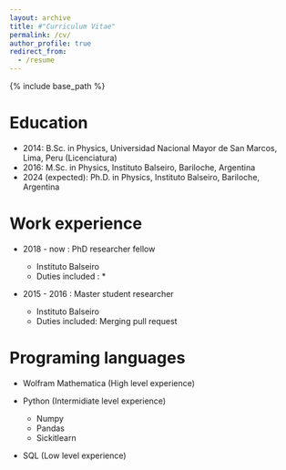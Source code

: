 ```yaml
---
layout: archive
title: #"Curriculum Vitae"
permalink: /cv/
author_profile: true
redirect_from:
  - /resume
---
```


{% include base_path %}

Education
======
* 2014: B.Sc. in Physics, Universidad Nacional Mayor de San Marcos, Lima, Peru (Licenciatura)
* 2016: M.Sc. in Physics, Instituto Balseiro, Bariloche, Argentina
* 2024 (expected): Ph.D. in Physics, Instituto Balseiro, Bariloche, Argentina

 Work experience 
====== 
* 2018 - now : PhD researcher fellow
  * Instituto Balseiro
  * Duties included : 
    * 


* 2015 - 2016 : Master student researcher
  * Instituto Balseiro
  * Duties included: Merging pull request
  
  
Programing languages
======
* Wolfram Mathematica (High level experience)

* Python (Intermidiate level experience)
  * Numpy
  * Pandas
  * Sickitlearn

* SQL (Low level experience)

<!--- Publications
======
 <ul>{% for post in site.publications %}
    {% include archive-single-cv.html %}
  {% endfor %}</ul>
  
Talks
======
(<ul>{% for post in site.talks %})
    {% include archive-single-talk-cv.html %}
  {% endfor %}</ul>
  
Teaching
======
 <ul>{% for post in site.teaching %}
  {% include archive-single-cv.html %}
  {% endfor %}</ul>
  
Service and leadership
======
  *Currently signed in to 43 different slack teams --->
